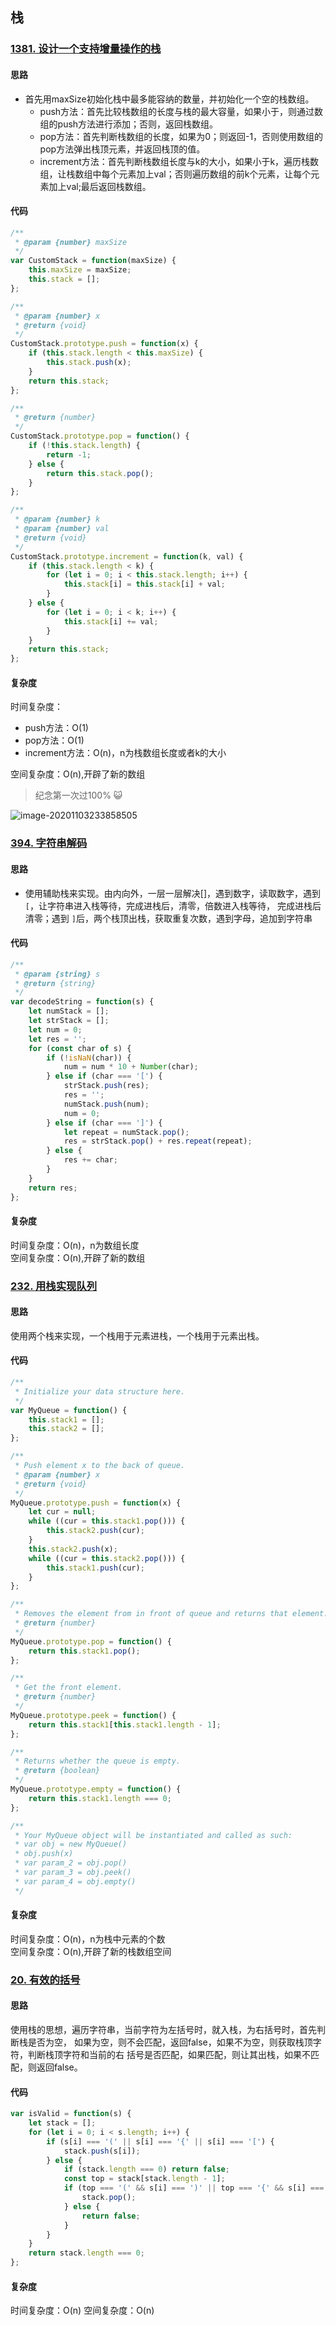 ## 栈
### [1381. 设计一个支持增量操作的栈](https://leetcode-cn.com/problems/design-a-stack-with-increment-operation/)
#### 思路
* 首先用maxSize初始化栈中最多能容纳的数量，并初始化一个空的栈数组。
    * push方法：首先比较栈数组的长度与栈的最大容量，如果小于，则通过数组的push方法进行添加；否则，返回栈数组。
    * pop方法：首先判断栈数组的长度，如果为0；则返回-1，否则使用数组的pop方法弹出栈顶元素，并返回栈顶的值。
    * increment方法：首先判断栈数组长度与k的大小，如果小于k，遍历栈数组，让栈数组中每个元素加上val；否则遍历数组的前k个元素，让每个元素加上val;最后返回栈数组。
#### 代码
```js
/**
 * @param {number} maxSize
 */
var CustomStack = function(maxSize) {
    this.maxSize = maxSize;
    this.stack = [];
};

/**
 * @param {number} x
 * @return {void}
 */
CustomStack.prototype.push = function(x) {
    if (this.stack.length < this.maxSize) {
        this.stack.push(x);
    }
    return this.stack;
};

/**
 * @return {number}
 */
CustomStack.prototype.pop = function() {
    if (!this.stack.length) {
        return -1;
    } else {
        return this.stack.pop();
    }
};

/**
 * @param {number} k
 * @param {number} val
 * @return {void}
 */
CustomStack.prototype.increment = function(k, val) {
    if (this.stack.length < k) {
        for (let i = 0; i < this.stack.length; i++) {
            this.stack[i] = this.stack[i] + val;
        }
    } else {
        for (let i = 0; i < k; i++) {
            this.stack[i] += val;
        }
    }
    return this.stack;
};
```
#### 复杂度
时间复杂度：
* push方法：O(1)<br/>
* pop方法：O(1)<br/>
* increment方法：O(n)，n为栈数组长度或者k的大小<br/>

空间复杂度：O(n),开辟了新的数组
> 纪念第一次过100% 😺
>
![image-20201103233858505](https://tva1.sinaimg.cn/large/0081Kckwly1gkcetraoi0j30z60cq0u8.jpg)

### [394. 字符串解码](https://leetcode-cn.com/problems/decode-string/)
#### 思路
* 使用辅助栈来实现。由内向外，一层一层解决[]，遇到数字，读取数字，遇到`[`，让字符串进入栈等待，完成进栈后，清零，倍数进入栈等待，
完成进栈后清零；遇到 `]`后，两个栈顶出栈，获取重复次数，遇到字母，追加到字符串
#### 代码
```js
/**
 * @param {string} s
 * @return {string}
 */
var decodeString = function(s) {
    let numStack = [];
    let strStack = [];
    let num = 0;
    let res = '';
    for (const char of s) {
        if (!isNaN(char)) {
            num = num * 10 + Number(char);
        } else if (char === '[') {
            strStack.push(res);
            res = '';
            numStack.push(num);
            num = 0;
        } else if (char === ']') {
            let repeat = numStack.pop();
            res = strStack.pop() + res.repeat(repeat);
        } else {
            res += char;
        }
    }
    return res;
};
```
#### 复杂度
时间复杂度：O(n)，n为数组长度<br/>
空间复杂度：O(n),开辟了新的数组

### [232. 用栈实现队列](https://leetcode-cn.com/problems/implement-queue-using-stacks/)
#### 思路
使用两个栈来实现，一个栈用于元素进栈，一个栈用于元素出栈。
#### 代码
```js
/**
 * Initialize your data structure here.
 */
var MyQueue = function() {
    this.stack1 = [];
    this.stack2 = [];
};

/**
 * Push element x to the back of queue.
 * @param {number} x
 * @return {void}
 */
MyQueue.prototype.push = function(x) {
    let cur = null;
    while ((cur = this.stack1.pop())) {
        this.stack2.push(cur);
    }
    this.stack2.push(x);
    while ((cur = this.stack2.pop())) {
        this.stack1.push(cur);
    }
};

/**
 * Removes the element from in front of queue and returns that element.
 * @return {number}
 */
MyQueue.prototype.pop = function() {
    return this.stack1.pop();
};

/**
 * Get the front element.
 * @return {number}
 */
MyQueue.prototype.peek = function() {
    return this.stack1[this.stack1.length - 1];
};

/**
 * Returns whether the queue is empty.
 * @return {boolean}
 */
MyQueue.prototype.empty = function() {
    return this.stack1.length === 0;
};

/**
 * Your MyQueue object will be instantiated and called as such:
 * var obj = new MyQueue()
 * obj.push(x)
 * var param_2 = obj.pop()
 * var param_3 = obj.peek()
 * var param_4 = obj.empty()
 */
```
#### 复杂度
时间复杂度：O(n)，n为栈中元素的个数<br/>
空间复杂度：O(n),开辟了新的栈数组空间
### [20. 有效的括号](https://leetcode-cn.com/problems/valid-parentheses/)
#### 思路
使用栈的思想，遍历字符串，当前字符为左括号时，就入栈，为右括号时，首先判断栈是否为空，
如果为空，则不会匹配，返回false，如果不为空，则获取栈顶字符，判断栈顶字符和当前的右
括号是否匹配，如果匹配，则让其出栈，如果不匹配，则返回false。
#### 代码
```js
var isValid = function(s) {
    let stack = [];
    for (let i = 0; i < s.length; i++) {
        if (s[i] === '(' || s[i] === '{' || s[i] === '[') {
            stack.push(s[i]);
        } else {
            if (stack.length === 0) return false;
            const top = stack[stack.length - 1];
            if (top === '(' && s[i] === ')' || top === '{' && s[i] === '}' || top === '[' && s[i] === ']') {
                stack.pop();
            } else {
                return false;
            }
        }
    }
    return stack.length === 0;
};
```
#### 复杂度
时间复杂度：O(n)
空间复杂度：O(n)